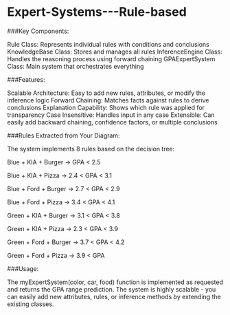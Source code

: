 # Expert-Systems---Rule-based

###Key Components:

Rule Class: Represents individual rules with conditions and conclusions
KnowledgeBase Class: Stores and manages all rules
InferenceEngine Class: Handles the reasoning process using forward chaining
GPAExpertSystem Class: Main system that orchestrates everything

###Features:

Scalable Architecture: Easy to add new rules, attributes, or modify the inference logic
Forward Chaining: Matches facts against rules to derive conclusions
Explanation Capability: Shows which rule was applied for transparency
Case Insensitive: Handles input in any case
Extensible: Can easily add backward chaining, confidence factors, or multiple conclusions

###Rules Extracted from Your Diagram:

The system implements 8 rules based on the decision tree:

Blue + KIA + Burger → GPA < 2.5

Blue + KIA + Pizza → 2.4 < GPA < 3.1

Blue + Ford + Burger → 2.7 < GPA < 2.9

Blue + Ford + Pizza → 3.4 < GPA < 4.1

Green + KIA + Burger → 3.1 < GPA < 3.8

Green + KIA + Pizza → 2.3 < GPA < 3.9

Green + Ford + Burger → 3.7 < GPA < 4.2

Green + Ford + Pizza → 3.9 < GPA

###Usage:

The myExpertSystem(color, car, food) function is implemented as requested and returns the GPA range prediction. The system is highly scalable - you can easily add new attributes, rules, or inference methods by extending the existing classes.
